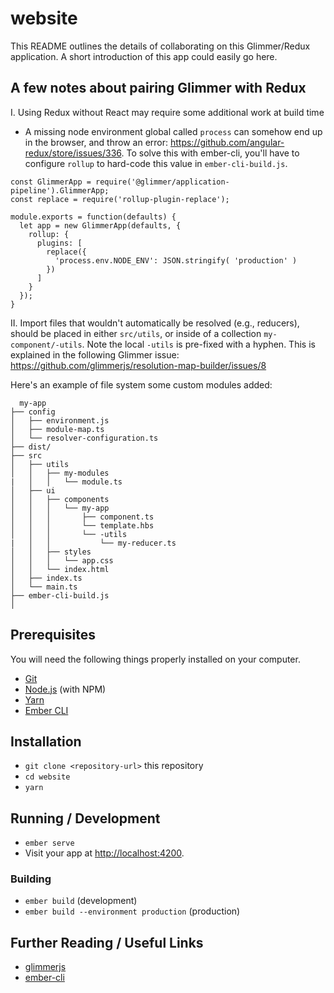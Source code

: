 # website

This README outlines the details of collaborating on this Glimmer/Redux application.
A short introduction of this app could easily go here.

## A few notes about pairing Glimmer with Redux

I. Using Redux without React may require some additional work at build time

  - A missing node environment global called `process` can somehow end up in the browser, and throw an error: <https://github.com/angular-redux/store/issues/336>. To solve this with ember-cli, you'll have to configure `rollup` to hard-code this value in `ember-cli-build.js`.


```es6
const GlimmerApp = require('@glimmer/application-pipeline').GlimmerApp;
const replace = require('rollup-plugin-replace');

module.exports = function(defaults) {
  let app = new GlimmerApp(defaults, {
    rollup: {
      plugins: [
        replace({
          'process.env.NODE_ENV': JSON.stringify( 'production' )
        })
      ]
    }
  });
}
```

  II. Import files that wouldn't automatically be resolved (e.g., reducers), should be placed in either `src/utils`, or inside of a collection `my-component/-utils`. Note the local `-utils` is pre-fixed with a hyphen. This is explained in the following Glimmer issue:
  <https://github.com/glimmerjs/resolution-map-builder/issues/8>

  Here's an example of file system some custom modules added:

      my-app
    ├── config
    │   ├── environment.js
    │   ├── module-map.ts
    │   └── resolver-configuration.ts
    ├── dist/
    ├── src
    │   ├── utils
    │   │   ├── my-modules
    |   │   │   └── module.ts
    │   ├── ui
    │   │   ├── components
    │   │   │   └── my-app
    │   │   │       ├── component.ts
    │   │   │       └── template.hbs
    │   │   │       └── -utils
    |   │   │           └── my-reducer.ts
    │   │   ├── styles
    │   │   │   └── app.css
    │   │   └── index.html
    │   ├── index.ts
    │   └── main.ts
    ├── ember-cli-build.js
    │


## Prerequisites

You will need the following things properly installed on your computer.

* [Git](https://git-scm.com/)
* [Node.js](https://nodejs.org/) (with NPM)
* [Yarn](https://yarnpkg.com/en/)
* [Ember CLI](https://ember-cli.com/)

## Installation

* `git clone <repository-url>` this repository
* `cd website`
* `yarn`

## Running / Development

* `ember serve`
* Visit your app at [http://localhost:4200](http://localhost:4200).

### Building

* `ember build` (development)
* `ember build --environment production` (production)

## Further Reading / Useful Links

* [glimmerjs](http://github.com/tildeio/glimmer/)
* [ember-cli](https://ember-cli.com/)
